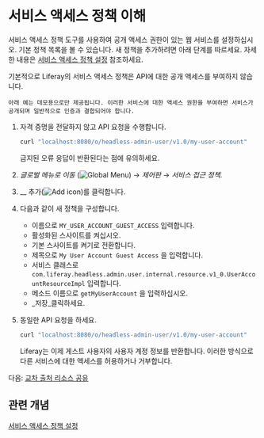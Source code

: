 # 서비스 액세스 정책 이해

서비스 액세스 정책 도구를 사용하여 공개 액세스 권한이 있는 웹 서비스를 설정하십시오. 기본 정책 목록을 볼 수 있습니다. 새 정책을 추가하려면 아래 단계를 따르세요. 자세한 내용은 [서비스 액세스 정책 설정](https://learn.liferay.com/w/dxp/installation-and-upgrades/securing-liferay/securing-web-services/setting-service-access-policies) 참조하세요.

기본적으로 Liferay의 서비스 액세스 정책은 API에 대한 공개 액세스를 부여하지 않습니다.

```{warning}
아래 예는 데모용으로만 제공됩니다. 이러한 서비스에 대한 액세스 권한을 부여하면 서비스가 공개되며 일반적으로 인증과 결합되어야 합니다.
```

1. 자격 증명을 전달하지 않고 API 요청을 수행합니다.

   ```bash
   curl "localhost:8080/o/headless-admin-user/v1.0/my-user-account"
   ```

   금지된 오류 응답이 반환된다는 점에 유의하세요.

1. _글로벌 메뉴로 이동_ (![Global Menu](../../../images/icon-applications-menu.png)) &rarr; _제어판_ &rarr; _서비스 접근 정책_.

1. __ 추가(![Add icon](../../../images/icon-add.png))를 클릭합니다.

1. 다음과 같이 새 정책을 구성합니다.

   * 이름으로 `MY_USER_ACCOUNT_GUEST_ACCESS` 입력합니다.
   * 활성화된 스사이트를 켜십시오.
   * 기본 스사이트를 켜기로 전환합니다.
   * 제목으로 `My User Account Guest Access` 을 입력합니다.
   * 서비스 클래스로 `com.liferay.headless.admin.user.internal.resource.v1_0.UserAccountResourceImpl` 입력합니다.
   * 메소드 이름으로 `getMyUserAccount` 을 입력하십시오.
   * _저장_클릭하세요.

1. 동일한 API 요청을 하세요.

   ```bash
   curl "localhost:8080/o/headless-admin-user/v1.0/my-user-account"
   ```

   Liferay는 이제 게스트 사용자의 사용자 계정 정보를 반환합니다. 이러한 방식으로 다른 서비스에 대한 액세스를 허용하거나 거부합니다.

다음: [교차 출처 리소스 공유](./cross-origin-resource-sharing.md)

## 관련 개념

[서비스 액세스 정책 설정](https://learn.liferay.com/w/dxp/installation-and-upgrades/securing-liferay/securing-web-services/setting-service-access-policies)
